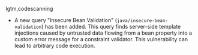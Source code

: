 lgtm,codescanning
* A new query "Insecure Bean Validation" (`java/insecure-bean-validation`) has been added. This query
  finds server-side template injections caused by untrusted data flowing from a bean
  property into a custom error message for a constraint validator. This
  vulnerability can lead to arbitrary code execution.
